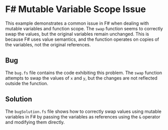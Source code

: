 # F# Mutable Variable Scope Issue

This example demonstrates a common issue in F# when dealing with mutable variables and function scope. The `swap` function seems to correctly swap the values, but the original variables remain unchanged. This is because F# uses value semantics, and the function operates on copies of the variables, not the original references.

## Bug

The `bug.fs` file contains the code exhibiting this problem. The `swap` function attempts to swap the values of `x` and `y`, but the changes are not reflected outside the function.

## Solution

The `bugSolution.fs` file shows how to correctly swap values using mutable variables in F# by passing the variables as references using the `&` operator and modifying them directly.